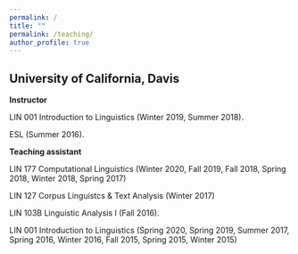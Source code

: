 ```yaml
---
permalink: /
title: ""
permalink: /teaching/
author_profile: true
---
```


University of California, Davis
------

<b>Instructor</b><br>

LIN 001 Introduction to Linguistics (Winter 2019, Summer 2018).

ESL (Summer 2016).


<b>Teaching assistant</b><br>

LIN 177 Computational  Linguistics  (Winter  2020,  Fall  2019,  Fall  2018,  Spring  2018,  Winter  2018,  Spring 2017)

LIN 127 Corpus Linguistcs & Text Analysis (Winter 2017)

LIN 103B Linguistic Analysis I (Fall 2016).

LIN 001 Introduction to Linguistics (Spring 2020, Spring 2019, Summer 2017, Spring 2016, Winter 2016, Fall 2015, Spring 2015, Winter 2015)
